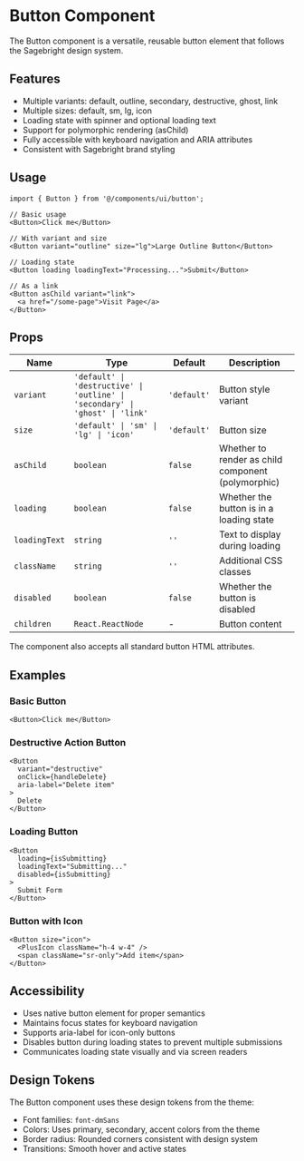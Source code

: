 
# Button Component

The Button component is a versatile, reusable button element that follows the Sagebright design system.

## Features

- Multiple variants: default, outline, secondary, destructive, ghost, link
- Multiple sizes: default, sm, lg, icon
- Loading state with spinner and optional loading text
- Support for polymorphic rendering (asChild)
- Fully accessible with keyboard navigation and ARIA attributes
- Consistent with Sagebright brand styling

## Usage

```tsx
import { Button } from '@/components/ui/button';

// Basic usage
<Button>Click me</Button>

// With variant and size
<Button variant="outline" size="lg">Large Outline Button</Button>

// Loading state
<Button loading loadingText="Processing...">Submit</Button>

// As a link
<Button asChild variant="link">
  <a href="/some-page">Visit Page</a>
</Button>
```

## Props

| Name          | Type                                                             | Default     | Description                                    |
|---------------|------------------------------------------------------------------|-------------|------------------------------------------------|
| `variant`     | `'default' \| 'destructive' \| 'outline' \| 'secondary' \| 'ghost' \| 'link'` | `'default'` | Button style variant                  |
| `size`        | `'default' \| 'sm' \| 'lg' \| 'icon'`                            | `'default'` | Button size                           |
| `asChild`     | `boolean`                                                        | `false`     | Whether to render as child component (polymorphic) |
| `loading`     | `boolean`                                                        | `false`     | Whether the button is in a loading state       |
| `loadingText` | `string`                                                         | `''`        | Text to display during loading                 |
| `className`   | `string`                                                         | `''`        | Additional CSS classes                         |
| `disabled`    | `boolean`                                                        | `false`     | Whether the button is disabled                 |
| `children`    | `React.ReactNode`                                                | -           | Button content                                 |

The component also accepts all standard button HTML attributes.

## Examples

### Basic Button

```tsx
<Button>Click me</Button>
```

### Destructive Action Button

```tsx
<Button 
  variant="destructive" 
  onClick={handleDelete}
  aria-label="Delete item"
>
  Delete
</Button>
```

### Loading Button

```tsx
<Button 
  loading={isSubmitting} 
  loadingText="Submitting..." 
  disabled={isSubmitting}
>
  Submit Form
</Button>
```

### Button with Icon

```tsx
<Button size="icon">
  <PlusIcon className="h-4 w-4" />
  <span className="sr-only">Add item</span>
</Button>
```

## Accessibility

- Uses native button element for proper semantics
- Maintains focus states for keyboard navigation
- Supports aria-label for icon-only buttons
- Disables button during loading states to prevent multiple submissions
- Communicates loading state visually and via screen readers

## Design Tokens

The Button component uses these design tokens from the theme:

- Font families: `font-dmSans`
- Colors: Uses primary, secondary, accent colors from the theme
- Border radius: Rounded corners consistent with design system
- Transitions: Smooth hover and active states
